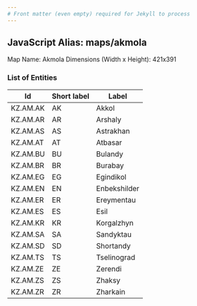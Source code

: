 ```yaml
---
# Front matter (even empty) required for Jekyll to process
---
```


## JavaScript Alias: maps/akmola

Map Name: Akmola
Dimensions (Width x Height): 421x391

### List of Entities

 | Id       | Short label | Label        |
 | -------- | ----------- | ------------ |
 | KZ.AM.AK | AK          | Akkol        |
 | KZ.AM.AR | AR          | Arshaly      |
 | KZ.AM.AS | AS          | Astrakhan    |
 | KZ.AM.AT | AT          | Atbasar      |
 | KZ.AM.BU | BU          | Bulandy      |
 | KZ.AM.BR | BR          | Burabay      |
 | KZ.AM.EG | EG          | Egindikol    |
 | KZ.AM.EN | EN          | Enbekshilder |
 | KZ.AM.ER | ER          | Ereymentau   |
 | KZ.AM.ES | ES          | Esil         |
 | KZ.AM.KR | KR          | Korgalzhyn   |
 | KZ.AM.SA | SA          | Sandyktau    |
 | KZ.AM.SD | SD          | Shortandy    |
 | KZ.AM.TS | TS          | Tselinograd  |
 | KZ.AM.ZE | ZE          | Zerendi      |
 | KZ.AM.ZS | ZS          | Zhaksy       |
 | KZ.AM.ZR | ZR          | Zharkain     |
 
